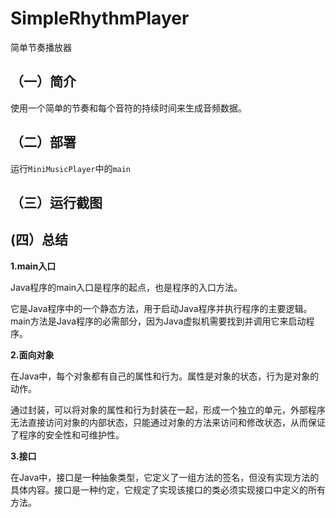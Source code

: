 # SimpleRhythmPlayer

简单节奏播放器

## （一）简介

使用一个简单的节奏和每个音符的持续时间来生成音频数据。

## （二）部署

运行```MiniMusicPlayer```中的```main```

## （三）运行截图


## (四）总结

**1.main入口**

Java程序的main入口是程序的起点，也是程序的入口方法。

它是Java程序中的一个静态方法，用于启动Java程序并执行程序的主要逻辑。main方法是Java程序的必需部分，因为Java虚拟机需要找到并调用它来启动程序。

**2.面向对象**

在Java中，每个对象都有自己的属性和行为。属性是对象的状态，行为是对象的动作。

通过封装，可以将对象的属性和行为封装在一起，形成一个独立的单元，外部程序无法直接访问对象的内部状态，只能通过对象的方法来访问和修改状态，从而保证了程序的安全性和可维护性。

**3.接口**

在Java中，接口是一种抽象类型，它定义了一组方法的签名，但没有实现方法的具体内容。接口是一种约定，它规定了实现该接口的类必须实现接口中定义的所有方法。
